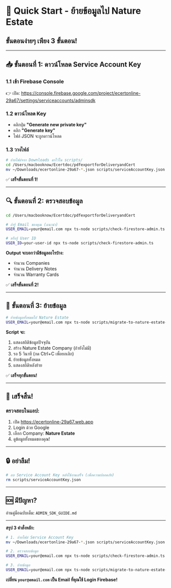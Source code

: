 # 🚀 Quick Start - ย้ายข้อมูลไป Nature Estate

## ขั้นตอนง่ายๆ เพียง 3 ขั้นตอน!

---

## 📥 ขั้นตอนที่ 1: ดาวน์โหลด Service Account Key

### 1.1 เข้า Firebase Console
👉 เปิด: https://console.firebase.google.com/project/ecertonline-29a67/settings/serviceaccounts/adminsdk

### 1.2 ดาวน์โหลด Key
- คลิกปุ่ม **"Generate new private key"**
- คลิก **"Generate key"**
- ไฟล์ JSON จะถูกดาวน์โหลด

### 1.3 วางไฟล์
```bash
# ย้ายไฟล์จาก Downloads มาไว้ใน scripts/
cd /Users/macbooknow/Ecertdoc/pdfexportforDeliveryandCert
mv ~/Downloads/ecertonline-29a67-*.json scripts/serviceAccountKey.json
```

✅ **เสร็จขั้นตอนที่ 1!**

---

## 🔍 ขั้นตอนที่ 2: ตรวจสอบข้อมูล

```bash
cd /Users/macbooknow/Ecertdoc/pdfexportforDeliveryandCert

# ถ้ารู้ Email ของคุณ (แนะนำ)
USER_EMAIL=your@email.com npx ts-node scripts/check-firestore-admin.ts

# หรือรู้ User ID
USER_ID=your-user-id npx ts-node scripts/check-firestore-admin.ts
```

**Output จะบอกว่ามีข้อมูลอะไรบ้าง:**
- จำนวน Companies
- จำนวน Delivery Notes
- จำนวน Warranty Cards

✅ **เสร็จขั้นตอนที่ 2!**

---

## 🚀 ขั้นตอนที่ 3: ย้ายข้อมูล

```bash
# ย้ายข้อมูลทั้งหมดไป Nature Estate
USER_EMAIL=your@email.com npx ts-node scripts/migrate-to-nature-estate-admin.ts
```

**Script จะ:**
1. แสดงสถิติข้อมูลปัจจุบัน
2. สร้าง Nature Estate Company (ถ้ายังไม่มี)
3. รอ 5 วินาที (กด Ctrl+C เพื่อยกเลิก)
4. ย้ายข้อมูลทั้งหมด
5. แสดงสถิติหลังย้าย

✅ **เสร็จทุกขั้นตอน!**

---

## 🎉 เสร็จสิ้น!

### ตรวจสอบในแอป:
1. เปิด https://ecertonline-29a67.web.app
2. Login ด้วย Google
3. เลือก Company: **Nature Estate**
4. ดูข้อมูลทั้งหมดของคุณ!

---

## 🔒 อย่าลืม!

```bash
# ลบ Service Account Key หลังใช้งานเสร็จ (เพื่อความปลอดภัย)
rm scripts/serviceAccountKey.json
```

---

## 🆘 มีปัญหา?

อ่านคู่มือฉบับเต็ม: `ADMIN_SDK_GUIDE.md`

---

**สรุป 3 คำสั่งหลัก:**

```bash
# 1. ย้ายไฟล์ Service Account Key
mv ~/Downloads/ecertonline-29a67-*.json scripts/serviceAccountKey.json

# 2. ตรวจสอบข้อมูล
USER_EMAIL=your@email.com npx ts-node scripts/check-firestore-admin.ts

# 3. ย้ายข้อมูล
USER_EMAIL=your@email.com npx ts-node scripts/migrate-to-nature-estate-admin.ts
```

**เปลี่ยน `your@email.com` เป็น Email ที่คุณใช้ Login Firebase!**

